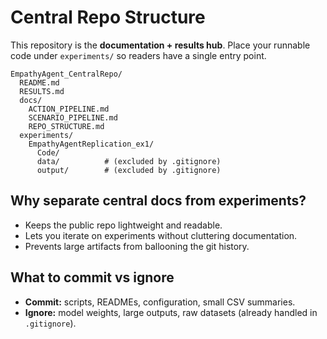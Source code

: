# Central Repo Structure

This repository is the **documentation + results hub**. Place your runnable code under `experiments/` so readers have a single entry point.

```
EmpathyAgent_CentralRepo/
  README.md
  RESULTS.md
  docs/
    ACTION_PIPELINE.md
    SCENARIO_PIPELINE.md
    REPO_STRUCTURE.md
  experiments/
    EmpathyAgentReplication_ex1/
      Code/
      data/          # (excluded by .gitignore)
      output/        # (excluded by .gitignore)
```

## Why separate central docs from experiments?

- Keeps the public repo lightweight and readable.
- Lets you iterate on experiments without cluttering documentation.
- Prevents large artifacts from ballooning the git history.

## What to commit vs ignore

- **Commit:** scripts, READMEs, configuration, small CSV summaries.
- **Ignore:** model weights, large outputs, raw datasets (already handled in `.gitignore`).
